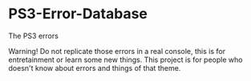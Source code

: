 # PS3-Error-Database
The PS3 errors

Warning! Do not replicate those errors in a real console, this is for entretainment or learn some new things.
This project is for people who doesn't know about errors and things of that theme.
